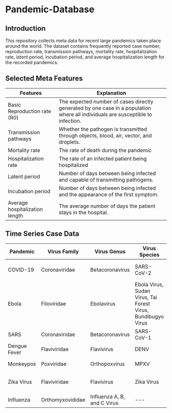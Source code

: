 # Pandemic-Database

## Introduction
This repository collects meta data for recent large pandemics taken place around the world. The dataset contains frequently reported case number, reproduction rate, transmission pathways, mortality rate, hospitalization rate, latent period, incubation period, and average hospitalization length for the recorded pandemics. 

## Selected Meta Features
| Features | Explanation |
| --- | --- |
| Basic Reproduction rate (R0) | The expected number of cases directly generated by one case in a population where all individuals are susceptible to infection.
| Transmission pathways | Whether the pathogen is transmitted through objects, blood, air, vector, and droplets. 
| Mortality rate | The rate of death during the pandemic
| Hospitalization rate | The rate of an infected patient being hospitalized
| Latent period | Number of days between being infected and capable of transmitting pathogens. 
| Incubation period | Number of days between being infected and the appearance of the first symptom.
| Average hospitalization length | The average number of days the patient stays in the hospital.

## Time Series Case Data
| Pandemic | Virus Family | Virus Genus | Virus Species | Frequency | Start Time | End Time | Collected Area | Data Source |
| --- | --- | --- | --- | --- | --- | --- | --- | --- |
| COVID-19 | Coronaviridae	| Betacoronavirus	| SARS-CoV-2 | Daily | January 2020 | May 2023 | World | https://beta.healthdata.gov/Hospital/COVID-19-Reported-Patient-Impact-and-Hospital-Capa/g62h-syeh / https://covid19.who.int/data  |
| Ebola | Filoviridae	| Ebolavirus	| Ebola Virus, Sudan Virus, Tai Forest Virus, Bundibugyo Virus | Weekly | March 2014 | April 2016 | Africa | https://www.cdc.gov/vhf/ebola/history/2014-2016-outbreak/case-counts.html |
| SARS | Coronaviridae	| Betacoronavirus	| SARS-CoV-1 | Daily | March 2003 | July 2003 | World | https://www.kaggle.com/datasets/imdevskp/sars-outbreak-2003-complete-dataset |
| Dengue Fever | Flaviviridae	| Flavivirus	| DENV | Weekly | May 1990 | July 2010 | South America | https://www.kaggle.com/datasets/arashnic/epidemy |
| Monkeypox | Poxviridae | Orthopoxvirus	| MPXV | Daily | May 2022 | July 2023 | World | https://ourworldindata.org/monkeypox |
| Zika Virus | Flaviviridae	| Flavivirus	| Zika Virus | Weekly | November 2015 | July 2016 | South/Central America, Caribbean | https://www3.paho.org/data/index.php/en/mnu-topics/zika-weekly-en/ |
| Influenza | Orthomyxovididae | Influenza A, B, and C Virus	| --- | Weekly | December 1997 | July 2023 | United States | https://gis.cdc.gov/grasp/fluview/fluportaldashboard.html |
